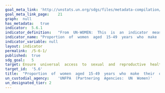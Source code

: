 ```yaml
---	
goal_meta_link:	'http://unstats.un.org/sdgs/files/metadata-compilation/Metadata-Goal-5.pdf'
goal_meta_link_page:	21
graph:	null
has_metadata:	true
indicator:	5.6.1
indicator_definition:	"From  UN-WOMEN:  This  is  an  indicator  measuring  specific  decisions  by  women  (aged  15-49)  on  their  own  sexuality  and  reproduction.  Interviewees  will  have  to  provide  a  yes  answer  to  all  three  questions  in  order  to  count  as  a  woman  who  makes  her  own  sexual  and  reproductive  decisions.  The  first  question  looks  at  the  ability  to  say  no  to  sexual  intercourse  as  a  critical  condition  of  sexual  autonomy.  The  second  question  measures  the  womans  decision  concerning  using  or  not  using  contraception.  The  third  question  measures  the  womans  decision  about  reaching  sexual  and  reproductive  healthcare  for  her.  The  three  questions  are  as  follows:  \t1.  Whether  a  woman  can  say  no  to  her  husband/partner  if  she  does  not  want  to  have  sexual  intercourse  (DHS  q.  1054)  \t2.  Whether  using  contraception  or  not  using  contraception  has  been  mainly  the  womans  decision  (DHS  phase  7  q.  819  and  820)  \t3.  Whether  a  woman  can  make  a  decision  about  sexual  and  reproductive  healthcare  for  herself  (DHS  q.922  with  added  language)  From  UNFPA:  The  indicator  is  based  on  three  central  elements  measuring  the  empowerment  of  women  (married,  in  union  and  ever  sexually  active  women)  aged  15-49  to  make  the  following  decisions,  :  (a)  whether  they  are  able  to  reject  unwanted  sexual  relations;  (b)  using  or  not  using  contraception;  and  (c)  whether  they  can  access  sexual  and  reproductive  health  care  for  herself."
indicator_name:	"Proportion  of  women  aged  15-49  years  who  make  their  own  informed  decisions  regarding  sexual  relations,  contraceptive  use  and  reproductive  health  care"
indicator_variable:	null
layout:	indicator
permalink:	/5-6-1/
published:	true
sdg_goal:	5
target:	Ensure  universal  access  to  sexual  and  reproductive  health  and  reproductive  rights  as  agreed  in  accordance  with  the  Programme  of  Action  of  the  International  Conference  on  Population  and  Development  and  the  Beijing  Platform  for  Action  and  the  outcome  documents  of  their  review  conferences.
target_id:	'5.6'
title:	"Proportion  of  women  aged  15-49  years  who  make  their  own  informed  decisions  regarding  sexual  relations,  contraceptive  use  and  reproductive  health  care"
un_custodial_agency:	'UNFPA  (Partnering  Agencies:  UN  Women)'
un_designated_tier:	2
---	
```

